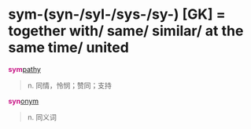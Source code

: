# sym-(syn-/syl-/sys-/sy-) [GK] = together with/ same/ similar/ at the same time/ united

<b style="color: #C71585;">sym</b>[pathy](_pat_.2.md)
> n. 同情，怜悯；赞同；支持

<b style="color: #C71585;">syn</b>[onym](_onym_.md)
> n. 同义词